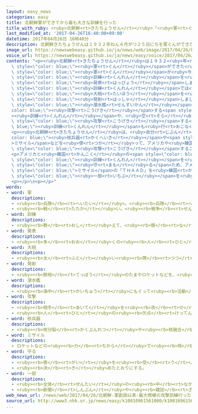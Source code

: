 ```yaml
---
layout: easy_news
categories: easy
title: 北朝鮮軍ができてから最も大きな訓練を行った
title_with_ruby: <ruby>北朝鮮<rt>きたちょうせん</rt></ruby>「<ruby>軍<rt>ぐん</rt></ruby>ができてから<ruby>最<rt>もっと</rt></ruby>も<ruby>大<rt>おお</rt></ruby>きな<ruby>訓練<rt>くんれん</rt></ruby>を<ruby>行<rt>おこな</rt></ruby>った」
last_modified_at: '2017-04-26T16:40:00+09:00'
datetime: 2017年04月26日 16時40分
description: 北朝鮮きたちょうせんは１９３２年ねん４月がつ２５日にちを軍ぐんができた日ひに決きめています。
image_url: https://newswebeasy.github.io/ja/news/web/image/2017/04/26/k10010961561000.jpg
voice_url: https://newswebeasy.github.io/ja/news/easy/voice/2017/04/26/k10010961561000.mp3
contents: "<p><ruby>北朝鮮<rt>きたちょうせん</rt></ruby>は１９３２<ruby>年<rt>ねん</rt></ruby>４<ruby>月<rt>がつ</rt></ruby>２５<ruby>日<rt>にち</rt></ruby>を<span\
  \ style=\"color: blue;\"><ruby>軍<rt>ぐん</rt></ruby></span>ができた<ruby>日<rt>ひ</rt></ruby>に<ruby>決<rt>き</rt></ruby>めています。この<ruby>日<rt>ひ</rt></ruby>から８５<ruby>年<rt>ねん</rt></ruby>になった２５<ruby>日<rt>にち</rt></ruby>、<ruby>北朝鮮<rt>きたちょうせん</rt></ruby>は<span\
  \ style=\"color: blue;\"><ruby>軍<rt>ぐん</rt></ruby></span>が<ruby>今<rt>いま</rt></ruby>までで<ruby>最<rt>もっと</rt></ruby>も<ruby>大<rt>おお</rt></ruby>きな<span\
  \ style=\"color: blue;\"><ruby>訓練<rt>くんれん</rt></ruby></span>を<ruby>行<rt>おこな</rt></ruby>ったと<span\
  \ style=\"color: blue;\"><ruby>発表<rt>はっぴょう</rt></ruby></span>しました。</p>\n<p><ruby>北朝鮮<rt>きたちょうせん</rt></ruby>によると、<span\
  \ style=\"color: blue;\"><ruby>訓練<rt>くんれん</rt></ruby></span>では<ruby>海岸<rt>かいがん</rt></ruby>に３００<ruby>以上<rt>いじょう</rt></ruby>の<span\
  \ style=\"color: blue;\"><ruby>大砲<rt>たいほう</rt></ruby></span>を<ruby>並<rt>なら</rt></ruby>べて<ruby>一度<rt>いちど</rt></ruby>に<span\
  \ style=\"color: blue;\"><ruby>発射<rt>はっしゃ</rt></ruby></span>しました。<ruby>海<rt>うみ</rt></ruby>の<ruby>中<rt>なか</rt></ruby>で<span\
  \ style=\"color: blue;\"><ruby>潜水艦<rt>せんすいかん</rt></ruby></span>から<span style=\"\
  color: blue;\"><ruby>攻撃<rt>こうげき</rt></ruby></span>する<span style=\"color: blue;\"\
  ><ruby>訓練<rt>くんれん</rt></ruby></span>や、<ruby>空<rt>そら</rt></ruby>から<ruby>飛行機<rt>ひこうき</rt></ruby>で<span\
  \ style=\"color: blue;\"><ruby>攻撃<rt>こうげき</rt></ruby></span>する<span style=\"color:\
  \ blue;\"><ruby>訓練<rt>くんれん</rt></ruby></span>も<ruby>行<rt>おこな</rt></ruby>いました。</p>\n\
  <p><ruby>北朝鮮<rt>きたちょうせん</rt></ruby>は、<ruby>自分<rt>じぶん</rt></ruby>たちは<span style=\"\
  color: blue;\"><ruby>核兵器<rt>かくへいき</rt></ruby></span>や<span style=\"color: blue;\"\
  >ミサイル</span>などを<ruby>使<rt>つか</rt></ruby>って、アメリカや<ruby>韓国<rt>かんこく</rt></ruby>などを<span\
  \ style=\"color: blue;\"><ruby>攻撃<rt>こうげき</rt></ruby></span>することができるなどと<ruby>言<rt>い</rt></ruby>っています。</p>\n\
  <p>アメリカと<ruby>韓国<rt>かんこく</rt></ruby>の<span style=\"color: blue;\"><ruby>軍<rt>ぐん</rt></ruby></span>は、３<ruby>月<rt>がつ</rt></ruby>から<ruby>韓国<rt>かんこく</rt></ruby>で<ruby>一緒<rt>いっしょ</rt></ruby>に<span\
  \ style=\"color: blue;\"><ruby>訓練<rt>くんれん</rt></ruby></span>を<ruby>行<rt>おこな</rt></ruby>っています。２つの<ruby>国<rt>くに</rt></ruby>は、<ruby>北朝鮮<rt>きたちょうせん</rt></ruby>から<ruby>国<rt>くに</rt></ruby>を<span\
  \ style=\"color: blue;\"><ruby>守<rt>まも</rt></ruby>る</span>ため、アメリカの<ruby>新<rt>あたら</rt></ruby>しい<span\
  \ style=\"color: blue;\">ミサイル</span>の「ＴＨＡＡＤ」を<ruby>韓国<rt>かんこく</rt></ruby>に<ruby>置<rt>お</rt></ruby>くことにしています。２６<ruby>日<rt>にち</rt></ruby>にはＴＨＡＡＤの<span\
  \ style=\"color: blue;\"><ruby>一部<rt>いちぶ</rt></ruby></span>を<ruby>運<rt>はこ</rt></ruby>びました。</p>\n\
  <p></p>\n<p></p>"
words:
- word: 軍
  descriptions:
  - <ruby><rb>兵隊</rb><rt>へいたい</rt></ruby>。<ruby><rb>兵隊</rb><rt>へいたい</rt></ruby>の<ruby><rb>集</rb><rt>あつ</rt></ruby>まり。
  - <ruby><rb>戦</rb><rt>たたか</rt></ruby>い。<ruby><rb>戦争</rb><rt>せんそう</rt></ruby>。
- word: 訓練
  descriptions:
  - <ruby><rb>教</rb><rt>おし</rt></ruby>えて、<ruby><rb>慣</rb><rt>な</rt></ruby>れさせること。また、うまくできるように<ruby><rb>練習</rb><rt>れんしゅう</rt></ruby>すること。
- word: 発表
  descriptions:
  - <ruby><rb>多</rb><rt>おお</rt></ruby>くの<ruby><rb>人</rb><rt>ひと</rt></ruby>に<ruby><rb>広</rb><rt>ひろ</rt></ruby>く<ruby><rb>知</rb><rt>し</rt></ruby>らせること。
- word: 大砲
  descriptions:
  - <ruby><rb>太</rb><rt>ふと</rt></ruby>い<ruby><rb>筒</rb><rt>つつ</rt></ruby>から、<ruby><rb>大</rb><rt>おお</rt></ruby>きなたまを、<ruby><rb>遠</rb><rt>とお</rt></ruby>くまでうち<ruby><rb>出</rb><rt>だ</rt></ruby>す<ruby><rb>兵器</rb><rt>へいき</rt></ruby>。
- word: 発射
  descriptions:
  - <ruby><rb>鉄砲</rb><rt>てっぽう</rt></ruby>のたまやロケットなどを、<ruby><rb>打</rb><rt>う</rt></ruby>ち<ruby><rb>出</rb><rt>だ</rt></ruby>すこと。
- word: 潜水艦
  descriptions:
  - <ruby><rb>海中</rb><rt>かいちゅう</rt></ruby>にもぐって<ruby><rb>活動</rb><rt>かつどう</rt></ruby>する<ruby><rb>軍艦</rb><rt>ぐんかん</rt></ruby>。<ruby><rb>魚雷</rb><rt>ぎょらい</rt></ruby>（<ruby><rb>水中</rb><rt>すいちゅう</rt></ruby>を<ruby><rb>進</rb><rt>すす</rt></ruby>んでゆく<ruby><rb>爆弾</rb><rt>ばくだん</rt></ruby>）などの<ruby><rb>武器</rb><rt>ぶき</rt></ruby>を<ruby><rb>備</rb><rt>そな</rt></ruby>える。
- word: 攻撃
  descriptions:
  - <ruby><rb>相手</rb><rt>あいて</rt></ruby>を<ruby><rb>攻</rb><rt>せ</rt></ruby>めること。
  - <ruby><rb>人</rb><rt>ひと</rt></ruby>の<ruby><rb>欠点</rb><rt>けってん</rt></ruby>や<ruby><rb>誤</rb><rt>あやま</rt></ruby>りを<ruby><rb>責</rb><rt>せ</rt></ruby>めること。
- word: 核兵器
  descriptions:
  - <ruby><rb>核分裂</rb><rt>かくぶんれつ</rt></ruby>や<ruby><rb>核融合</rb><rt>かくゆうごう</rt></ruby>によって<ruby><rb>出</rb><rt>で</rt></ruby>るエネルギーを<ruby><rb>利用</rb><rt>りよう</rt></ruby>した<ruby><rb>兵器</rb><rt>へいき</rt></ruby>。<ruby><rb>原子爆弾</rb><rt>げんしばくだん</rt></ruby>や、<ruby><rb>水素爆弾</rb><rt>すいそばくだん</rt></ruby>など。
- word: ミサイル
  descriptions:
  - ロケットなどの<ruby><rb>力</rb><rt>ちから</rt></ruby>で<ruby><rb>飛</rb><rt>と</rt></ruby>び、<ruby><rb>誘導</rb><rt>ゆうどう</rt></ruby><ruby><rb>装置</rb><rt>そうち</rt></ruby>によって、<ruby><rb>目標</rb><rt>もくひょう</rt></ruby>をとらえる<ruby><rb>爆弾</rb><rt>ばくだん</rt></ruby>。<ruby><rb>誘導弾</rb><rt>ゆうどうだん</rt></ruby>。
- word: 守る
  descriptions:
  - <ruby><rb>害</rb><rt>がい</rt></ruby>を<ruby><rb>受</rb><rt>う</rt></ruby>けないように、<ruby><rb>防</rb><rt>ふせ</rt></ruby>ぐ。
  - <ruby><rb>決</rb><rt>き</rt></ruby>めたとおりにする。
- word: 一部
  descriptions:
  - <ruby><rb>全体</rb><rt>ぜんたい</rt></ruby>の<ruby><rb>中</rb><rt>なか</rt></ruby>の、ある<ruby><rb>部分</rb><rt>ぶぶん</rt></ruby>。
  - <ruby><rb>新聞</rb><rt>しんぶん</rt></ruby>や<ruby><rb>雑誌</rb><rt>ざっし</rt></ruby>などを<ruby><rb>数</rb><rt>かぞ</rt></ruby>えるときの、<ruby><rb>一</rb><rt>ひと</rt></ruby>つ。
web_news_url: /news/web/2017/04/26/北朝鮮-軍創設以来-最大規模の攻撃訓練行ったと発表/
source_url: http://www3.nhk.or.jp/news/easy/k10010961561000/k10010961561000.html
...
```

